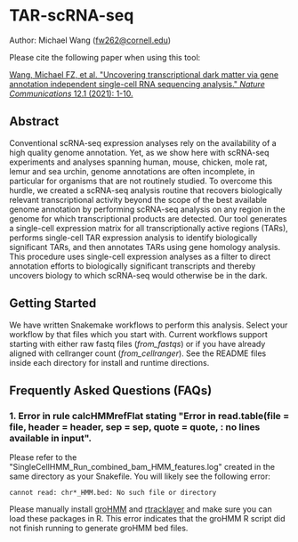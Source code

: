 # TAR-scRNA-seq
Author: Michael Wang (fw262@cornell.edu)

Please cite the following paper when using this tool:

[Wang, Michael FZ, et al. "Uncovering transcriptional dark matter via gene annotation independent single-cell RNA sequencing analysis." _Nature Communications_ 12.1 (2021): 1-10.](https://www.nature.com/articles/s41467-021-22496-3)

## Abstract
Conventional scRNA-seq expression analyses rely on the availability of a high quality genome annotation. Yet, as we show here with scRNA-seq experiments and analyses spanning human, mouse, chicken, mole rat, lemur and sea urchin, genome annotations are often incomplete, in particular for organisms that are not routinely studied. To overcome this hurdle, we created a scRNA-seq analysis routine that recovers biologically relevant transcriptional activity beyond the scope of the best available genome annotation by performing scRNA-seq analysis on any region in the genome for which transcriptional products are detected. Our tool generates a single-cell expression matrix for all transcriptionally active regions (TARs), performs single-cell TAR expression analysis to identify biologically significant TARs, and then annotates TARs using gene homology analysis. This procedure uses single-cell expression analyses as a filter to direct annotation efforts to biologically significant transcripts and thereby uncovers biology to which scRNA-seq would otherwise be in the dark.

## Getting Started
We have written Snakemake workflows to perform this analysis. Select your workflow by that files which you start with. Current workflows support starting with either raw fastq files (*from_fastqs*) or if you have already aligned with cellranger count (*from_cellranger*). See the README files inside each directory for install and runtime directions.

## Frequently Asked Questions (FAQs)

### 1. Error in rule calcHMMrefFlat stating "Error in read.table(file = file, header = header, sep = sep, quote = quote,  : no lines available in input".

Please refer to the "SingleCellHMM_Run_combined_bam_HMM_features.log" created in the same directory as your Snakefile. You will likely see the following error:
```
cannot read: chr*_HMM.bed: No such file or directory
```
Please manually install [groHMM](https://bioconductor.org/packages/release/bioc/html/groHMM.html) and [rtracklayer](https://bioconductor.org/packages/release/bioc/html/rtracklayer.html) and make sure you can load these packages in R. This error indicates that the groHMM R script did not finish running to generate groHMM bed files.
